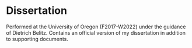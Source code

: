 # Dissertation
Performed at the University of Oregon (F2017-W2022) under the guidance of Dietrich Belitz.
Contains an official version of my dissertation in addition to supporting documents.
